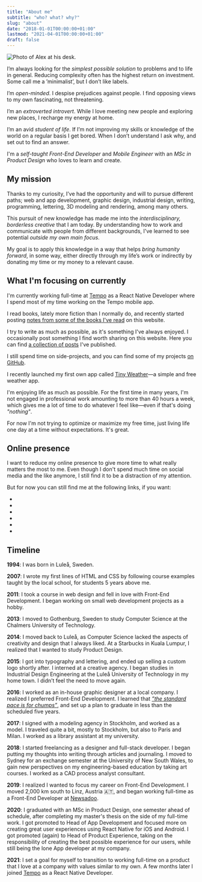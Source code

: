 ```yaml
---
title: "About me"
subtitle: "who? what? why?"
slug: "about"
date: "2018-01-01T00:00:00+01:00"
lastmod: "2021-04-01T00:00:00+01:00"
draft: false
---
```


<img class="about-me" src="/img/about-me.jpg" alt="Photo of Alex at his desk." />

I’m always looking for the _simplest possible solution_ to problems and to life in general. Reducing complexity often has the highest return on investment. Some call me a ’minimalist’, but I don’t like labels.

I’m _open-minded_. I despise prejudices against people. I find opposing views to my own fascinating, not threatening.

I’m an _extroverted introvert_. While I love meeting new people and exploring new places, I recharge my energy at home.

I’m an avid _student of life_. If I’m not improving my skills or knowledge of the world on a regular basis I get bored. When I don’t understand I ask why, and set out to find an answer.

I'm a _self-taught Front-End Developer_ and _Mobile Engineer_ with an _MSc in Product Design_ who loves to learn and create.

## My mission

Thanks to my curiosity, I’ve had the opportunity and will to pursue different paths; web and app development, graphic design, industrial design, writing, programming, lettering, 3D modeling and rendering, among many others.

This pursuit of new knowledge has made me into the _interdisciplinary, borderless creative_ that I am today. By understanding how to work and communicate with people from different backgrounds, I've learned to see potential _outside my own main focus_.

My goal is to apply this knowledge in a way that helps _bring humanity forward_, in some way, either directly through my life’s work or indirectly by donating my time or my money to a relevant cause.

## What I'm focusing on currently

I'm currently working full-time at [Tempo](https://yourtempo.co) as a React Native Developer where I spend most of my time working on the Tempo mobile app.

I read books, lately more fiction than I normally do, and recently started posting [notes from some of the books I've read](/books/) on this website.

I try to write as much as possible, as it's something I've always enjoyed. I occasionally post something I find worth sharing on this website. Here you can find [a collection of posts](/posts/) I've published.

I still spend time on side-projects, and you can find some of my projects [on GitHub](https://github.com/alexandersandberg).

I recently launched my first own app called [Tiny Weather](/tiny-weather)—a simple and free weather app.

I'm enjoying life as much as possible. For the first time in many years, I'm not engaged in professional work amounting to more than 40 hours a week, which gives me a lot of time to do whatever I feel like—even if that's doing _"nothing"_.

For now I'm not trying to optimize or maximize my free time, just living life one day at a time without expectations. It's great.

## Online presence

I want to reduce my online presence to give more time to what really matters the most to me. Even though I don't spend much time on social media and the like anymore, I still find it to be a distraction of my attention.

But for now you can still find me at the following links, if you want:

<ul class="reset social-links">
  <li>
    <a href="https://twitter.com/alexandberg" title="Twitter">
      <i class="fab fa-twitter"></i>
    </a>
  </li>
  <li>
    <a href="https://github.com/alexandersandberg" title="GitHub">
      <i class="fab fa-github"></i>
    </a>
  </li>
  <li>
    <a href="https://dev.to/alexandersandberg" title="Dev.to">
      <i class="fab fa-dev"></i>
    </a>
  </li>
  <li>
    <a href="https://www.linkedin.com/in/sandbergalex/" title="LinkedIn">
      <i class="fab fa-linkedin-in"></i>
    </a>
  </li>
  <li>
    <a href="https://www.instagram.com/sandbergalexander/" title="Instagram">
      <i class="fab fa-instagram"></i>
    </a>
  </li>
  <li>
    <a href="https://www.producthunt.com/@alexandberg" title="Product Hunt">
      <i class="fab fa-product-hunt"></i>
    </a>
  </li>
</ul>

## Timeline

**1994**: I was born in Luleå, Sweden.

**2007**: I wrote my first lines of HTML and CSS by following course examples taught by the local school, for students 5 years above me.

**2011**: I took a course in web design and fell in love with Front-End Development. I began working on small web development projects as a hobby.

**2013**: I moved to Gothenburg, Sweden to study Computer Science at the Chalmers University of Technology.

**2014**: I moved back to Luleå, as Computer Science lacked the aspects of creativity and design that I always liked. At a Starbucks in Kuala Lumpur, I realized that I wanted to study Product Design.

**2015**: I got into typography and lettering, and ended up selling a custom logo shortly after. I interned at a creative agency. I began studies in Industrial Design Engineering at the Luleå University of Technology in my home town. I didn’t feel the need to move again.

**2016**: I worked as an in-house graphic designer at a local company. I realized I preferred Front-End Development. I learned that [_”the standard pace is for chumps”_](https://sivers.org/kimo), and set up a plan to graduate in less than the scheduled five years.

**2017**: I signed with a modeling agency in Stockholm, and worked as a model. I traveled quite a bit, mostly to Stockholm, but also to Paris and Milan. I worked as a library assistant at my university.

**2018**: I started freelancing as a designer and full-stack developer. I began putting my thoughts into writing through articles and journaling. I moved to Sydney for an exchange semester at the University of New South Wales, to gain new perspectives on my engineering-based education by taking art courses. I worked as a CAD process analyst consultant.

**2019**: I realized I wanted to focus my career on Front-End Development. I moved 2,000 km south to Linz, Austria 🇦🇹, and began working full-time as a Front-End Developer at [Newsadoo](https://newsadoo.com).

**2020**: I graduated with an MSc in Product Design, one semester ahead of schedule, after completing my master's thesis on the side of my full-time work. I got promoted to Head of App Development and focused more on creating great user experiences using React Native for iOS and Android. I got promoted (again) to Head of Product Experience, taking on the responsibility of creating the best possible experience for our users, while still being the lone App developer at my company.

**2021**: I set a goal for myself to transition to working full-time on a product that I love at a company with values similar to my own. A few months later I joined [Tempo](https://yourtempo.co) as a React Native Developer.
